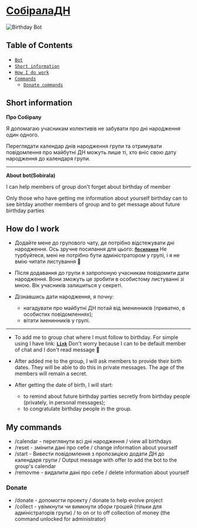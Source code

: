 # **[СобіралаДН](https://t.me/sobiralaDNBot)** 


![Birthday Bot](https://img.icons8.com/bubbles/100/000000/birthday.png)


## Table of Contents
 - [`Bot`](https://t.me/sobiralaDNBot)
 - [`Short information`](#short-information)
 - [`How I do work`](#how-do-i-work)
 - [`Commands`](#my-commands)
    - [`Donate commands`](#donate)


## Short information

**Про Собіралу**

Я допомагаю учасникам колективів не забувати про дні народження один одного.

Переглядати календар днів народження групи та отримувати повідомлення про майбутні ДН можуть лише ті, хто вніс свою дату народження до календаря групи.

---------------------------

**About bot(Sobirala)**

I can help members of group don't forget about birthday of member

Only those who have getting me information about yourself birthday can to see birtday another members of group and to get message about future birthday parties


## How do I work

- Додайте мене до групового чату, де потрібно відстежувати дні народження. Ось зручне посилання для цього: **[`Посилання`](https://t.me/sobiralaDNBot?startgroup=1)**
Не турбуйтеся, мені не потрібно бути адміністратором у групі, і я не вмію читати листування 🙈

- Після додавання до групи я запропоную учасникам повідомити дати народження. Вони зможуть це зробити в особистому листуванні зі мною. Вік учасників залишиться у секреті.

- Дізнавшись дати народження, я почну:
   - нагадувати про майбутні ДН потай від іменинників (приватно, в особистих повідомленнях);
   - вітати іменинників у групі.

------------------------------

- To add me to group chat where I must follow to birthday. For simple using I have link: **[`Link`](https://t.me/sobiralaDNBot?startgroup=1)**
Don't worry because I can to be default member of chat and I don't read message 🙈

- After added me to the group, I will ask members to provide their birth dates. They will be able to do this in private messages. The age of the members will remain a secret.

- After getting the date of birth, I will start:
   - to remind about future birthday parties secretly from birthday people (privately, in personal messages);
   - to congratulate birthday people in the group.


## My commands

- /calendar - переглянути всі дні народження / view all birthdays
- /reset - змінити дані про себе / change information about yourself
- /start - Вивести повідомлення з пропозицією додати ДН до календаря групи / Output message with offer to add the bot to the group's calendar 
- /removme - видалити дані про себе / delete information about yourself

### Donate
- /donate - допомогти проекту / donate to help evolve project
- /collect - увімкнути чи вимкнути збори грошей (тільки для адміністраторів групи) / to on or to off collection of money (the command unlocked for administrator)